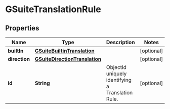 # GSuiteTranslationRule

## Properties
Name | Type | Description | Notes
------------ | ------------- | ------------- | -------------
**builtIn** | [**GSuiteBuiltinTranslation**](GSuiteBuiltinTranslation.md) |  |  [optional]
**direction** | [**GSuiteDirectionTranslation**](GSuiteDirectionTranslation.md) |  |  [optional]
**id** | **String** | ObjectId uniquely identifying a Translation Rule. |  [optional]
